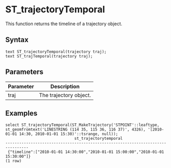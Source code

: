 # ST\_trajectoryTemporal

This function returns the timeline of a trajectory object.

## Syntax

```
text ST_trajectoryTemporal(trajectory traj);
text ST_trajTemporal(trajectory traj);
```

## Parameters

|Parameter|Description|
|---------|-----------|
|traj|The trajectory object.|

## Examples

```
select ST_trajectoryTemporal(ST_MakeTrajectory('STPOINT'::leaftype, st_geomfromtext('LINESTRING (114 35, 115 36, 116 37)', 4326), '[2010-01-01 14:30, 2010-01-01 15:30)'::tsrange, null));
                              st_trajectorytemporal                             
--------------------------------------------------------------------------------
 {"timeline":["2010-01-01 14:30:00","2010-01-01 15:00:00","2010-01-01 15:30:00"]}
(1 row)
```

